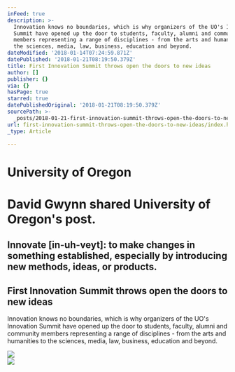 ```yaml
---
inFeed: true
description: >-
  Innovation knows no boundaries, which is why organizers of the UO's Innovation
  Summit have opened up the door to students, faculty, alumni and community
  members representing a range of disciplines - from the arts and humanities to
  the sciences, media, law, business, education and beyond.
dateModified: '2018-01-14T07:24:59.871Z'
datePublished: '2018-01-21T08:19:50.379Z'
title: First Innovation Summit throws open the doors to new ideas
author: []
publisher: {}
via: {}
hasPage: true
starred: true
datePublishedOriginal: '2018-01-21T08:19:50.379Z'
sourcePath: >-
  _posts/2018-01-21-first-innovation-summit-throws-open-the-doors-to-new-ideas.md
url: first-innovation-summit-throws-open-the-doors-to-new-ideas/index.html
_type: Article

---
```

# University of Oregon

# David Gwynn shared University of Oregon's post.

## Innovate \[in-uh-veyt\]: to make changes in something established, especially by introducing new methods, ideas, or products.

<article style=""><h1>First Innovation Summit throws open the doors to new ideas</h1><p>Innovation knows no boundaries, which is why organizers of the UO's Innovation Summit have opened up the door to students, faculty, alumni and community members representing a range of disciplines - from the arts and humanities to the sciences, media, law, business, education and beyond.</p><img src="https://around.uoregon.edu/sites/around2.uoregon.edu/files/field/image/innovation-summit_ato.jpg" /></article>

<article style=""><img src="https://external.xx.fbcdn.net/safe_image.php?d=AQDSq_r51XQadHEZ&amp;w=720&amp;h=720&amp;url=https%3A%2F%2Faround.uoregon.edu%2Fsites%2Faround2.uoregon.edu%2Ffiles%2Ffield%2Fimage%2Finnovation-summit_ato.jpg&amp;cfs=1&amp;_nc_hash=AQDxxCNtL8P0p3bu" /></article>